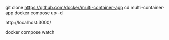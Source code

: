 git clone https://github.com/docker/multi-container-app
cd multi-container-app
docker compose up -d

http://localhost:3000/

<!-- When developing with Docker, you may need to automatically update and preview your running services as you edit and save your code. We use docker compose watch for this.
Run the following command to run your project with compose watch. -->
docker compose watch
<!-- You can stop watch with Ctrl + C shortcut. -->